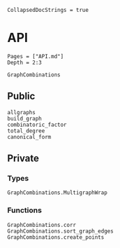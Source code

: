 ```@meta
CollapsedDocStrings = true
```

# API

```@contents
Pages = ["API.md"]
Depth = 2:3
```

```@docs
GraphCombinations
```

## Public

```@docs
allgraphs
build_graph
combinatoric_factor
total_degree
canonical_form
```

## Private

### Types

```@docs
GraphCombinations.MultigraphWrap
```

### Functions

```@docs
GraphCombinations.corr
GraphCombinations.sort_graph_edges
GraphCombinations.create_points
```